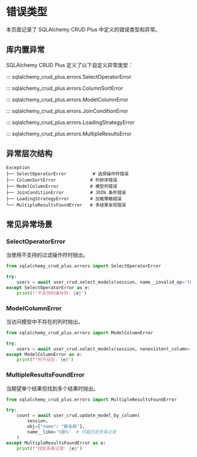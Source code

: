 # 错误类型

本页面记录了 SQLAlchemy CRUD Plus 中定义的错误类型和异常。

## 库内置异常

SQLAlchemy CRUD Plus 定义了以下自定义异常类型：

::: sqlalchemy_crud_plus.errors.SelectOperatorError

::: sqlalchemy_crud_plus.errors.ColumnSortError

::: sqlalchemy_crud_plus.errors.ModelColumnError

::: sqlalchemy_crud_plus.errors.JoinConditionError

::: sqlalchemy_crud_plus.errors.LoadingStrategyError

::: sqlalchemy_crud_plus.errors.MultipleResultsError

## 异常层次结构

```
Exception
├── SelectOperatorError          # 选择操作符错误
├── ColumnSortError             # 列排序错误
├── ModelColumnError            # 模型列错误
├── JoinConditionError          # JOIN 条件错误
├── LoadingStrategyError        # 加载策略错误
└── MultipleResultsFoundError   # 多结果发现错误
```

## 常见异常场景

### SelectOperatorError

当使用不支持的过滤操作符时抛出。

```python
from sqlalchemy_crud_plus.errors import SelectOperatorError

try:
    users = await user_crud.select_models(session, name__invalid_op='test')
except SelectOperatorError as e:
    print(f"不支持的操作符: {e}")
```

### ModelColumnError

当访问模型中不存在的列时抛出。

```python
from sqlalchemy_crud_plus.errors import ModelColumnError

try:
    users = await user_crud.select_models(session, nonexistent_column='value')
except ModelColumnError as e:
    print(f"列不存在: {e}")
```

### MultipleResultsFoundError

当期望单个结果但找到多个结果时抛出。

```python
from sqlalchemy_crud_plus.errors import MultipleResultsFoundError

try:
    count = await user_crud.update_model_by_column(
        session,
        obj={"name": "新名称"},
        name__like='%张%'  # 可能匹配多条记录
    )
except MultipleResultsFoundError as e:
    print(f"找到多条记录: {e}")
```
